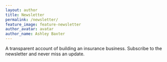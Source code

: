 ```yaml
---
layout: author
title: Newsletter
permalink: /newsletter/
feature_image: feature-newsletter
author_avatar: avatar
author_name: Ashley Baxter
---
```


A transparent account of building an insurance business. Subscribe to the newsletter and never miss an update.

<script src="https://app.convertkit.com/landing_pages/7063.js"></script>